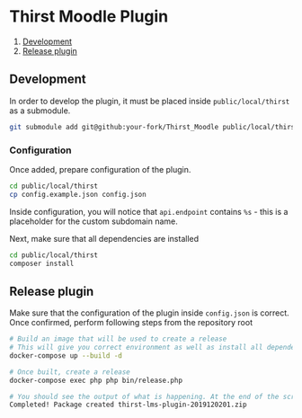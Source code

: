 # Thirst Moodle Plugin
  1. [Development](#development)
  2. [Release plugin](#release-plugin)

## Development
In order to develop the plugin, it must be placed inside `public/local/thirst` as a submodule.
```bash
git submodule add git@github:your-fork/Thirst_Moodle public/local/thirst
```

### Configuration
Once added, prepare configuration of the plugin.
```bash
cd public/local/thirst
cp config.example.json config.json
```
Inside configuration, you will notice that `api.endpoint` contains `%s` - this is a placeholder for the custom subdomain name.

Next, make sure that all dependencies are installed
```bash
cd public/local/thirst
composer install
```

## Release plugin
Make sure that the configuration of the plugin inside `config.json` is correct. Once confirmed, perform following steps from the repository root
```bash
# Build an image that will be used to create a release
# This will give you correct environment as well as install all dependencies
docker-compose up --build -d

# Once built, create a release
docker-compose exec php php bin/release.php

# You should see the output of what is happening. At the end of the script you should see following message
Completed! Package created thirst-lms-plugin-2019120201.zip
```